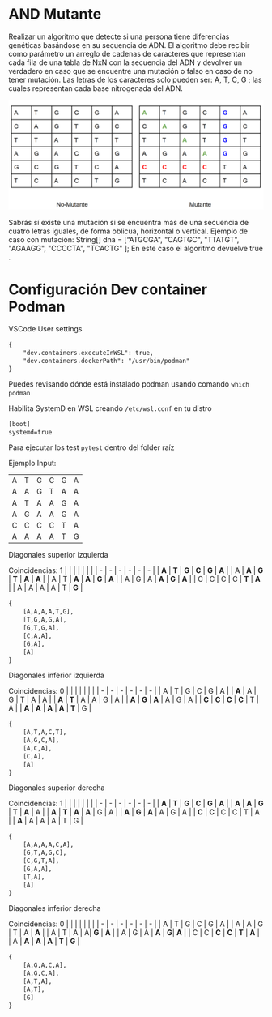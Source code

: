 # AND Mutante

Realizar un algoritmo que detecte si una persona tiene diferencias genéticas basándose en su secuencia de ADN. El algoritmo debe recibir como parámetro un arreglo de cadenas de caracteres que representan cada fila de una tabla de NxN con la secuencia del ADN y devolver un verdadero en caso que se encuentre una mutación o falso en caso de no tener mutación. Las letras de los caracteres solo pueden ser: A, T, C, G ; las cuales representan cada base nitrogenada del ADN.

![secuencia ADN](https://github.com/santiago120600/ADN_Mutante/blob/main/matris.png)

Sabrás sí existe una mutación si se encuentra más de una secuencia de cuatro letras iguales, de forma oblicua, horizontal o vertical. Ejemplo de caso con mutación:
String[] dna = [“ATGCGA", "CAGTGC", "TTATGT", "AGAAGG", "CCCCTA", "TCACTG" ];
En este caso el algoritmo devuelve true . 

# Configuración Dev container Podman
VSCode User settings
```
{
    "dev.containers.executeInWSL": true,
    "dev.containers.dockerPath": "/usr/bin/podman"
}
```
Puedes revisando dónde está instalado podman usando comando
`which podman`

Habilita SystemD en WSL creando `/etc/wsl.conf` en tu distro
```
[boot]
systemd=true

```
Para ejecutar los test 
`pytest` dentro del folder raíz 

Ejemplo Input:


|   |   |   |   |   |   |
| - | - | - | - | - | - |
| A | T | G | C | G | A |
| A | A | G | T | A | A |
| A | T | A | A | G | A |
| A | G | A | A | G | A |
| C | C | C | C | T | A |
| A | A | A | A | T | G |

Diagonales superior izquierda  

Coincidencias: 1
|   |   |   |   |   |   |
| - | - | - | - | - | - |
| **A** | **T** | **G** | **C** | **G** | **A** |
| A | **A** | **G** | **T** | **A** | **A** |
| A | T | **A** | **A** | **G** | **A** |
| A | G | A | **A** | **G** | **A** |
| C | C | C | C | **T** | **A** |
| A | A | A | A | T | **G** |
```
{
    [A,A,A,A,T,G],
    [T,G,A,G,A],
    [G,T,G,A],
    [C,A,A],
    [G,A],
    [A]
}
```

Diagonales inferior izquierda

Coincidencias: 0
|   |   |   |   |   |   |
| - | - | - | - | - | - |
| A | T | G | C | G | A |
| **A** | A | G | T | A | A |
| **A** | **T** | A | A | G | A |
| **A** | **G** | **A** | A | G | A |
| **C** | **C** | **C** | **C** | T | A |
| **A** | **A** | **A** | **A** | **T** | G |
```
{
    [A,T,A,C,T],
    [A,G,C,A],
    [A,C,A],
    [C,A],
    [A]
}
```
Diagonales superior derecha

Coincidencias: 1
|   |   |   |   |   |   |
| - | - | - | - | - | - |
| **A** | **T** | **G** | **C** | **G** | **A** |
| **A** | **A** | **G** | **T** | **A** | A |
| **A** | **T** | **A** | **A** | G | A |
| **A** | **G** | **A** | A | G | A |
| **C** | **C** | C | C | T | A |
| **A** | A | A | A | T | G |
```
{
    [A,A,A,A,C,A],
    [G,T,A,G,C],
    [C,G,T,A],
    [G,A,A],
    [T,A],
    [A]
}
```
Diagonales inferior derecha

Coincidencias: 0
|   |   |   |   |   |   |
| - | - | - | - | - | - |
| A | T | G | C | G | A |
| A | A | G | T | A | **A** |
| A | T | A | A| **G** | **A** |
| A | G | A | **A** | **G**| **A** |
| C | C | **C** | **C** | **T** | **A** |
| A | **A** | **A** | **A** | **T** | **G** |
```
{
    [A,G,A,C,A],
    [A,G,C,A],
    [A,T,A],
    [A,T],
    [G]
}
```
